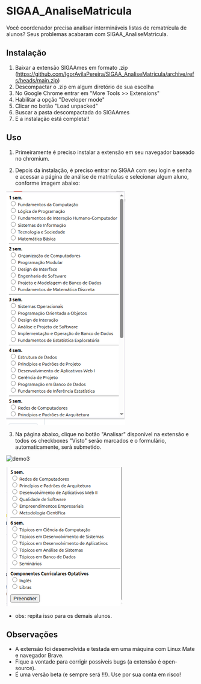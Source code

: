 # SIGAA_AnaliseMatricula

Você coordenador precisa analisar intermináveis listas de rematrícula de alunos? Seus problemas acabaram com SIGAA_AnaliseMatricula.


## Instalação

1) Baixar a extensão SIGAAmes em formato .zip (https://github.com/IgorAvilaPereira/SIGAA_AnaliseMatricula/archive/refs/heads/main.zip)
2) Descompactar o .zip em algum diretório de sua escolha
3) No Google Chrome entrar em "More Tools >> Extensions"
4) Habilitar a opção "Developer mode"
5) Clicar no botão "Load unpacked"
6) Buscar a pasta descompactada do SIGAAmes
7) E a instalação está completa!!

## Uso

1. Primeiramente é preciso instalar a extensão em seu navegador baseado no chromium.

2. Depois da instalação, é preciso entrar no SIGAA com seu login e senha e acessar a página de análise de matrículas e selecionar algum aluno, conforme imagem abaixo:

![demo1](demo1.png)

3. Na página abaixo, clique no botão "Analisar" disponível na extensão e todos os checkboxes "Visto" serão marcados e o formulário, automaticamente, será submetido.

![demo3](demo3.png)

![demo3](demo2.png)

* obs: repita isso para os demais alunos.

## Observações

* A extensão foi desenvolvida e testada em uma máquina com Linux Mate e navegador Brave. 
* Fique a vontade para corrigir possíveis bugs (a extensão é open-source).
* É uma versão beta (e sempre será !!!). Use por sua conta em risco!

